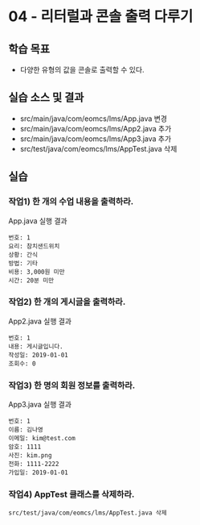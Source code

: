 # 04 - 리터럴과 콘솔 출력 다루기

## 학습 목표

- 다양한 유형의 값을 콘솔로 출력할 수 있다.

## 실습 소스 및 결과

- src/main/java/com/eomcs/lms/App.java 변경
- src/main/java/com/eomcs/lms/App2.java 추가
- src/main/java/com/eomcs/lms/App3.java 추가
- src/test/java/com/eomcs/lms/AppTest.java 삭제

## 실습

### 작업1) 한 개의 수업 내용을 출력하라.

App.java 실행 결과

```
번호: 1
요리: 참치샌드위치
상황: 간식
방법: 기타
비용: 3,000원 미만
시간: 20분 미만

```


### 작업2) 한 개의 게시글을 출력하라.

App2.java 실행 결과

```
번호: 1
내용: 게시글입니다.
작성일: 2019-01-01
조회수: 0
```


### 작업3) 한 명의 회원 정보를 출력하라.

App3.java 실행 결과

```
번호: 1
이름: 김나영
이메일: kim@test.com
암호: 1111
사진: kim.png
전화: 1111-2222
가입일: 2019-01-01
```


### 작업4) AppTest 클래스를 삭제하라.

```
src/test/java/com/eomcs/lms/AppTest.java 삭제
```




